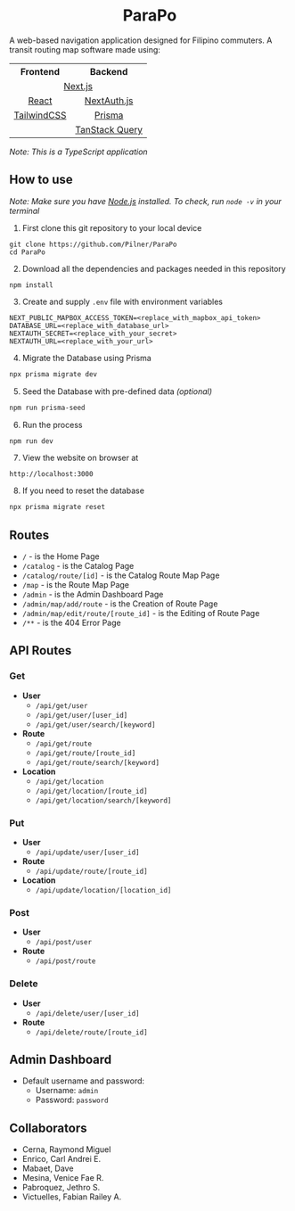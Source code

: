 <h1 align="center">ParaPo</h1>

A web-based navigation application designed for Filipino commuters. A transit routing map software made using:

<table>
    <tr>
        <th>
            Frontend
        </th>
        <th>
            Backend
        </th>
    </tr>
    <tr>
        <td colspan="2" align="center">
            <a href="https://nextjs.org/">Next.js</a>
        </td>
    </tr>
    <tr>
        <td align="center">
            <a href="https://react.dev/">React</a>
        </td>
        <td align="center">
            <a href="https://next-auth.js.org/">NextAuth.js</a>
        </th>
    </tr>
    <tr>
        <td align="center">
            <a href="https://tailwindcss.com/">TailwindCSS</a>
        </th>
        <td align="center">
            <a href="https://www.prisma.io/">Prisma</a>
        </th>
    </tr>
    <tr>
        <td align="center">
        </td>
        <td align="center">
            <a href="https://tanstack.com/query/latest">TanStack Query</a>
        </td>
    </tr>
</table>

_Note: This is a TypeScript application_

## How to use

_Note: Make sure you have [Node.js](https://nodejs.org/en/) installed. To check, run `node -v` in your terminal_

1. First clone this git repository to your local device

```
git clone https://github.com/Pilner/ParaPo
cd ParaPo
```

2. Download all the dependencies and packages needed in this repository

```
npm install
```

3. Create and supply `.env` file with environment variables

```env
NEXT_PUBLIC_MAPBOX_ACCESS_TOKEN=<replace_with_mapbox_api_token>
DATABASE_URL=<replace_with_database_url>
NEXTAUTH_SECRET=<replace_with_your_secret>
NEXTAUTH_URL=<replace_with_your_url>
```

4. Migrate the Database using Prisma

```bash
npx prisma migrate dev
```

5. Seed the Database with pre-defined data _(optional)_

```bash
npm run prisma-seed
```

6. Run the process

```bash
npm run dev
```

7. View the website on browser at

```
http://localhost:3000
```

8. If you need to reset the database
```bash
npx prisma migrate reset
```

## Routes

- `/` - is the Home Page
- `/catalog` - is the Catalog Page
- `/catalog/route/[id]` - is the Catalog Route Map Page
- `/map` - is the Route Map Page
- `/admin` - is the Admin Dashboard Page
- `/admin/map/add/route` - is the Creation of Route Page
- `/admin/map/edit/route/[route_id]` - is the Editing of Route Page
- `/**` - is the 404 Error Page

## API Routes

### Get

- __User__
    - `/api/get/user`
    - `/api/get/user/[user_id]`
    - `/api/get/user/search/[keyword]`
- __Route__
    - `/api/get/route`
    - `/api/get/route/[route_id]`
    - `/api/get/route/search/[keyword]`
- __Location__
    - `/api/get/location`
    - `/api/get/location/[route_id]`
    - `/api/get/location/search/[keyword]`

### Put

- __User__
    - `/api/update/user/[user_id]`
- __Route__
    - `/api/update/route/[route_id]`
- __Location__
    - `/api/update/location/[location_id]`

### Post
- __User__
    - `/api/post/user`
- __Route__
    - `/api/post/route`

### Delete
- __User__
    - `/api/delete/user/[user_id]`
- __Route__
    - `/api/delete/route/[route_id]`

## Admin Dashboard
- Default username and password:
    - Username: `admin`
    - Password: `password`

## Collaborators

- Cerna, Raymond Miguel
- Enrico, Carl Andrei E.
- Mabaet, Dave
- Mesina, Venice Fae R.
- Pabroquez, Jethro S.
- Victuelles, Fabian Railey A.
